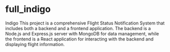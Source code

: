 # full_indigo
Indigo This project is a comprehensive Flight Status Notification System that includes both a backend and a frontend application. The backend is a Node.js and Express.js server with MongoDB for data management, while the frontend is a React application for interacting with the backend and displaying flight information.
